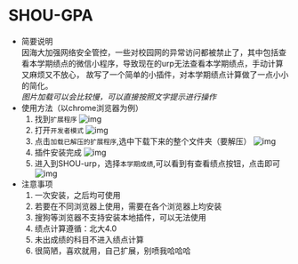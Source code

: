 # SHOU-GPA
* 简要说明  
因海大加强网络安全管控，一些对校园网的异常访问都被禁止了，其中包括查看本学期绩点的微信小程序，导致现在的urp无法查看本学期绩点，手动计算又麻烦又不放心，
故写了一个简单的小插件，对本学期绩点计算做了一点小小的简化。  
*图片加载可以会比较慢，可以直接按照文字提示进行操作*
* 使用方法（以chrome浏览器为例）
  1. 找到`扩展程序`
  ![img](https://github.com/WhiteBlacken/MypostImage/raw/master/SHOU-GPA/1.png)
  2. 打开`开发者模式`
  ![img](https://github.com/WhiteBlacken/MypostImage/raw/master/SHOU-GPA/2.png)
  3. 点击`加载已解压的扩展程序`,选中下载下来的整个文件夹（要解压）
  ![img](https://github.com/WhiteBlacken/MypostImage/raw/master/SHOU-GPA/3.png)
  4. 插件安装完成
  ![img](https://github.com/WhiteBlacken/MypostImage/raw/master/SHOU-GPA/4.png)
  5. 进入到SHOU-urp，选择`本学期成绩`,可以看到有查看绩点按钮，点击即可
  ![img](https://github.com/WhiteBlacken/MypostImage/raw/master/SHOU-GPA/5.png)
* 注意事项
  1. 一次安装，之后均可使用
  2. 若要在不同浏览器上使用，需要在各个浏览器上均安装
  3. 搜狗等浏览器不支持安装本地插件，可以无法使用
  4. 绩点计算遵循：北大4.0
  5. 未出成绩的科目不进入绩点计算
  6. 很简陋，喜欢就用，自己扩展，别喷我哈哈哈
  
